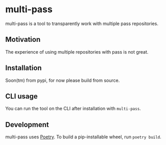 # multi-pass
multi-pass is a tool to transparently work with multiple pass repositories.

## Motivation
The experience of using multiple repositories with pass is not great.

## Installation
Soon(tm) from pypi, for now please build from source.

## CLI usage
You can run the tool on the CLI after installation with `multi-pass`.

## Development
multi-pass uses [Poetry](https://python-poetry.org/).
To build a pip-installable wheel, run `poetry build`.